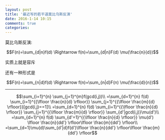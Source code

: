 ```yaml
---
layout: post
title: '最近写的若干道莫比乌斯反演'
date: 2016-1-14 10:15
comments: true
categories: 
---
```

<script type="text/javascript" src="http://cdn.mathjax.org/mathjax/latest/MathJax.js?config=default"></script>
莫比乌斯反演:

$$F(n)=\sum_{d|n}f(d) \Rightarrow f(n)=\sum_{d|n}F(d) \mu(\frac{n}{d})$$

实质上就是容斥

还有一种形式是

$$F(n)=\sum_{n|d}f(d) \Rightarrow f(n)=\sum_{n|d}F(n) \mu(\frac{d}{n})$$

---

$$\sum_{i=1}^{n} \sum_{j=1}^{m}f(gcd(i,j))\\
=\sum_{d=1}^{n} f(d) \sum_{i=1}^{{\lfloor \frac{n}{d} \rfloor}} \sum_{j=1}^{{\lfloor \frac{m}{d} \rfloor}}[gcd(i,j)==1]\\
=\sum_{d=1}^{n} f(d) \sum_{i=1}^{{\lfloor \frac{n}{d} \rfloor}} \sum_{j=1}^{{\lfloor \frac{m}{d} \rfloor}} \sum_{d'|gcd(i,j)}\mu(d')\\
=\sum_{d=1}^{n} f(d) \sum_{d'=1}^{{\lfloor \frac{n}{d} \rfloor}} \mu(d') \lfloor \frac{n}{dd'} \rfloor\lfloor \frac{m}{dd'} \rfloor\\
=\sum_{d=1}\mu(d)\sum_{d'|d}f(d')\lfloor \frac{n}{dd'} \rfloor\lfloor \frac{m}{dd'} \rfloor$$
